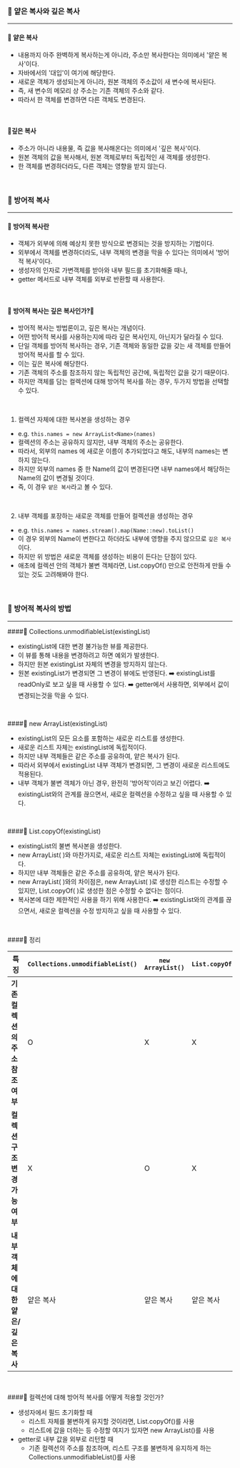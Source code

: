 ### 🔶 얕은 복사와 깊은 복사

---

#### 🔸 얕은 복사
- 내용까지 아주 완벽하게 복사하는게 아니라, 주소만 복사한다는 의미에서 '얕은 복사'이다.
- 자바에서의 '대입'이 여기에 해당한다.
- 새로운 객체가 생성되는게 아니라, 원본 객체의 주소값이 새 변수에 복사된다.
- 즉, 새 변수의 메모리 상 주소는 기존 객체의 주소와 같다.
- 따라서 한 객체를 변경하면 다른 객체도 변경된다.

<br>

#### 🔸깊은 복사
- 주소가 아니라 내용물, 즉 값을 복사해온다는 의미에서 '깊은 복사'이다.
- 원본 객체의 값을 복사해서, 원본 객체로부터 독립적인 새 객체를 생성한다.
- 한 객체를 변경하더라도, 다른 객체는 영향을 받지 않는다.

<br>

### 🔶 방어적 복사

---

#### 🔸 방어적 복사란
- 객체가 외부에 의해 예상치 못한 방식으로 변경되는 것을 방지하는 기법이다.
- 외부에서 객체를 변경하더라도, 내부 객체의 변경을 막을 수 있다는 의미에서 '방어적 복사'이다.
- 생성자의 인자로 가변객체를 받아와 내부 필드를 초기화해줄 때나,
- getter 메서드로 내부 객체를 외부로 반환할 때 사용한다.

<br>

#### 🔸 방어적 복사는 깊은 복사인가?🤔
- 방어적 복사는 방법론이고, 깊은 복사는 개념이다.
- 어떤 방어적 복사를 사용하는지에 따라 깊은 복사인지, 아닌지가 달라질 수 있다.
- 단일 객체를 방어적 복사하는 경우, 기존 객체와 동일한 값을 갖는 새 객체를 만들어 방어적 복사를 할 수 있다.
- 이는 깊은 복사에 해당한다.
- 기존 객체의 주소를 참조하지 않는 독립적인 공간에, 독립적인 값을 갖기 때문이다.
- 하지만 객체를 담는 컬렉션에 대해 방어적 복사를 하는 경우, 두가지 방법을 선택할 수 있다.

<br>

1. 컬렉션 자체에 대한 복사본을 생성하는 경우
- e.g. `this.names = new ArrayList<Name>(names)` 
- 컬렉션의 주소는 공유하지 않지만, 내부 객체의 주소는 공유한다.
- 따라서, 외부의 names 에 새로운 이름이 추가되었다고 해도, 내부의 names는 변하지 않는다.
- 하지만 외부의 names 중 한 Name의 값이 변경된다면 내부 names에서 해당하는 Name의 값이 변경될 것이다.
- 즉, 이 경우 `얕은 복사`라고 볼 수 있다.

<br>

2. 내부 객체를 포장하는 새로운 객체를 만들어 컬렉션을 생성하는 경우
- e.g. `this.names = names.stream().map(Name::new).toList()`
- 이 경우 외부의 Name이 변한다고 하더라도 내부에 영향을 주지 않으므로 `깊은 복사`이다.
- 하지만 위 방법은 새로운 객체를 생성하는 비용이 든다는 단점이 있다.
- 애초에 컬렉션 안의 객체가 불변 객체라면, List.copyOf() 만으로 안전하게 만들 수 있는 것도 고려해봐야 한다.

<br>

### 🔶 방어적 복사의 방법

---

####🔸 Collections.unmodifiableList(existingList)
- existingList에 대한 변경 불가능한 뷰를 제공한다.
- 이 뷰를 통해 내용을 변경하려고 하면 예외가 발생한다.
- 하지만 원본 existingList 자체의 변경을 방지하지 않는다.
- 원본 existingList가 변경되면 그 변경이 뷰에도 반영된다.
➡️ existingList를 readOnly로 보고 싶을 때 사용할 수 있다.
➡️ getter에서 사용하면, 외부에서 값이 변경되는것을 막을 수 있다.

<br>

####🔸 new ArrayList(existingList)
- existingList의 모든 요소를 포함하는 새로운 리스트를 생성한다.
- 새로운 리스트 자체는 existingList에 독립적이다.
- 하지만 내부 객체들은 같은 주소를 공유하여, 얕은 복사가 된다.
- 따라서 외부에서 existingList 내부 객체가 변경되면, 그 변경이 새로운 리스트에도 적용된다.
- 내부 객체가 불변 객체가 아닌 경우, 완전히 '방어적'이라고 보긴 어렵다.
➡️ existingList와의 관계를 끊으면서, 새로운 컬렉션을 수정하고 싶을 때 사용할 수 있다.

<br>

####🔸 List.copyOf(existingList)
- existingList의 불변 복사본을 생성한다.
- new ArrayList( )와 마찬가지로, 새로운 리스트 자체는 existingList에 독립적이다.
- 하지만 내부 객체들은 같은 주소를 공유하여, 얕은 복사가 된다.
- new ArrayList( )와의 차이점은, new ArrayList( )로 생성한 리스트는 수정할 수 있지만, List.copyOf( )로 생성한 점은 수정할 수 없다는 점이다.
- 복사본에 대한 제한적인 사용을 하기 위해 사용한다.
➡️ existingList와의 관계를 끊으면서, 새로운 컬렉션을 수정 방지하고 싶을 때 사용할 수 있다.

<br>

####🔸 정리

| 특징                               | `Collections.unmodifiableList()` | `new ArrayList()` | `List.copyOf()` |
|------------------------------------|---------------------------------------------|-------------------------------|-----------------------------|
| **기존 컬렉션의 주소 참조 여부**             |  O |  X |  X |
| **컬렉션 구조 변경 가능 여부**             | X |  O |  X                   |
| **내부 객체에 대한 얕은/깊은 복사** | 얕은 복사                                   | 얕은 복사                      | 얕은 복사                    |

<br>

####🔸 컬렉션에 대해 방어적 복사를 어떻게 적용할 것인가?
- 생성자에서 필드 초기화할 때
  - 리스트 자체를 불변하게 유지할 것이라면, List.copyOf()를 사용
  - 리스트에 값을 더하는 등 수정할 여지가 있자면 new ArrayList()를 사용
- getter로 내부 값을 외부로 리턴할 때
  - 기존 컬렉션의 주소를 참조하며, 리스트 구조를 불변하게 유지하게 하는 Collections.unmodifiableList()를 사용
